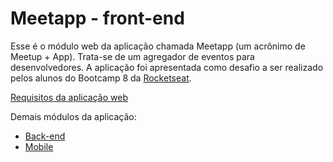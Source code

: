 # Meetapp - front-end

Esse é o módulo web da aplicação chamada Meetapp (um acrônimo de Meetup + App).
Trata-se de um agregador de eventos para desenvolvedores.
A aplicação foi apresentada como desafio a ser realizado pelos alunos do Bootcamp 8 da [Rocketseat](https://rocketseat.com.br/).

[Requisitos da aplicação web](docs/requisitos-frontend.md)

Demais módulos da aplicação:

* [Back-end](https://github.com/lourenco-rs/rocketseat-bc8-m3-nodejs-meetapp-desafio)
* [Mobile](https://github.com/lourenco-rs/rocketseat-bc8-m10-rn-meetapp-desafio)
